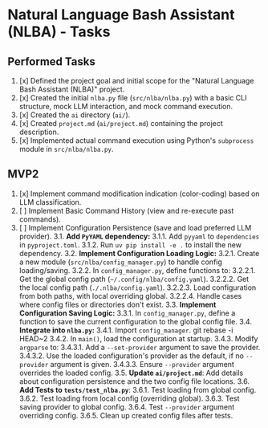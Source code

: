 # Natural Language Bash Assistant (NLBA) - Tasks

## Performed Tasks
1. [x] Defined the project goal and initial scope for the "Natural Language Bash Assistant (NLBA)" project.
2. [x] Created the initial `nlba.py` file (`src/nlba/nlba.py`) with a basic CLI structure, mock LLM interaction, and mock command execution.
3. [x] Created the `ai` directory (`ai/`).
4. [x] Created `project.md` (`ai/project.md`) containing the project description.
5. [x] Implemented actual command execution using Python's `subprocess` module in `src/nlba/nlba.py`.

## MVP2
1. [x] Implement command modification indication (color-coding) based on LLM classification.
2. [ ] Implement Basic Command History (view and re-execute past commands).
3. [ ] Implement Configuration Persistence (save and load preferred LLM provider).
    3.1. **Add `PyYAML` dependency:**
        3.1.1. Add `pyyaml` to `dependencies` in `pyproject.toml`.
        3.1.2. Run `uv pip install -e .` to install the new dependency.
    3.2. **Implement Configuration Loading Logic:**
        3.2.1. Create a new module (`src/nlba/config_manager.py`) to handle config loading/saving.
        3.2.2. In `config_manager.py`, define functions to:
            3.2.2.1. Get the global config path (`~/.config/nlba/config.yaml`).
            3.2.2.2. Get the local config path (`./.nlba/config.yaml`).
            3.2.2.3. Load configuration from both paths, with local overriding global.
            3.2.2.4. Handle cases where config files or directories don't exist.
    3.3. **Implement Configuration Saving Logic:**
        3.3.1. In `config_manager.py`, define a function to save the current configuration to the global config file.
    3.4. **Integrate into `nlba.py`:**
        3.4.1. Import `config_manager`.
git rebase -i HEAD~2        3.4.2. In `main()`, load the configuration at startup.
        3.4.3. Modify `argparse` to:
            3.4.3.1. Add a `--set-provider` argument to save the provider.
            3.4.3.2. Use the loaded configuration's provider as the default, if no `--provider` argument is given.
            3.4.3.3. Ensure `--provider` argument overrides the loaded config.
    3.5. **Update `ai/project.md`**: Add details about configuration persistence and the two config file locations.
    3.6. **Add Tests to `tests/test_nlba.py`**:
        3.6.1. Test loading from global config.
        3.6.2. Test loading from local config (overriding global).
        3.6.3. Test saving provider to global config.
        3.6.4. Test `--provider` argument overriding config.
        3.6.5. Clean up created config files after tests.
